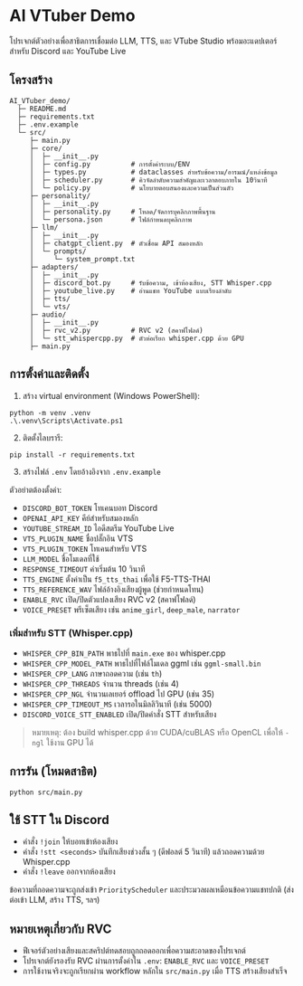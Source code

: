 # AI VTuber Demo

โปรเจกต์ตัวอย่างเพื่อสาธิตการเชื่อมต่อ LLM, TTS, และ VTube Studio พร้อมอะแดปเตอร์สำหรับ Discord และ YouTube Live

## โครงสร้าง
```
AI_VTuber_demo/
  ├─ README.md
  ├─ requirements.txt
  ├─ .env.example
  └─ src/
     ├─ main.py
     ├─ core/
     │  ├─ __init__.py
     │  ├─ config.py          # การตั้งค่าระบบ/ENV
     │  ├─ types.py           # dataclasses สำหรับข้อความ/อารมณ์/แหล่งข้อมูล
     │  ├─ scheduler.py       # คิวจัดลำดับความสำคัญและเวลาตอบภายใน 10วินาที
     │  └─ policy.py          # นโยบายตอบสนองและความเป็นส่วนตัว
     ├─ personality/
     │  ├─ __init__.py
     │  ├─ personality.py     # โหลด/จัดการบุคลิกภาพพื้นฐาน
     │  └─ persona.json       # ไฟล์กำหนดบุคลิกภาพ
     ├─ llm/
     │  ├─ __init__.py
     │  ├─ chatgpt_client.py  # ตัวเชื่อม API สมองหลัก
     │  └─ prompts/
     │     └─ system_prompt.txt
     ├─ adapters/
     │  ├─ __init__.py
     │  ├─ discord_bot.py     # รับข้อความ, เข้าห้องเสียง, STT Whisper.cpp
     │  ├─ youtube_live.py    # อ่านแชท YouTube แบบเรียงลำดับ
     │  ├─ tts/
     │  └─ vts/
     ├─ audio/
     │  ├─ __init__.py
     │  ├─ rvc_v2.py          # RVC v2 (สคาฟโฟลด์)
     │  └─ stt_whispercpp.py  # ตัวห่อเรียก whisper.cpp ด้วย GPU
     ├─ main.py
```

## การตั้งค่าและติดตั้ง
1) สร้าง virtual environment (Windows PowerShell):
```
python -m venv .venv
.\.venv\Scripts\Activate.ps1
```
2) ติดตั้งไลบรารี:
```
pip install -r requirements.txt
```
3) สร้างไฟล์ `.env` โดยอ้างอิงจาก `.env.example`

ตัวอย่าตต้องตั้งค่า:
- `DISCORD_BOT_TOKEN` โทเคนบอท Discord
- `OPENAI_API_KEY` คีย์สำหรับสมองหลัก
- `YOUTUBE_STREAM_ID` ไอดีสตรีม YouTube Live
- `VTS_PLUGIN_NAME` ชื่อปลั๊กอิน VTS
- `VTS_PLUGIN_TOKEN` โทเคนสำหรับ VTS
- `LLM_MODEL` ชื่อโมเดลที่ใช้
- `RESPONSE_TIMEOUT` ค่าเริ่มต้น 10 วินาที
- `TTS_ENGINE` ตั้งค่าเป็น `f5_tts_thai` เพื่อใช้ F5-TTS-THAI
- `TTS_REFERENCE_WAV` ไฟล์อ้างอิงเสียงผู้พูด (ช่วยกำหนดโทน)
- `ENABLE_RVC` เปิด/ปิดตัวแปลงเสียง RVC v2 (สคาฟโฟลด์)
- `VOICE_PRESET` พรีเซ็ตเสียง เช่น `anime_girl`, `deep_male`, `narrator`

### เพิ่มสำหรับ STT (Whisper.cpp)
- `WHISPER_CPP_BIN_PATH` พาธไปที่ `main.exe` ของ whisper.cpp
- `WHISPER_CPP_MODEL_PATH` พาธไปที่ไฟล์โมเดล ggml เช่น `ggml-small.bin`
- `WHISPER_CPP_LANG` ภาษาถอดความ (เช่น `th`)
- `WHISPER_CPP_THREADS` จำนวน threads (เช่น 4)
- `WHISPER_CPP_NGL` จำนวนเลเยอร์ offload ไป GPU (เช่น 35)
- `WHISPER_CPP_TIMEOUT_MS` เวลารอในมิลลิวินาที (เช่น 5000)
- `DISCORD_VOICE_STT_ENABLED` เปิด/ปิดคำสั่ง STT สำหรับเสียง

> หมายเหตุ: ต้อง build whisper.cpp ด้วย CUDA/cuBLAS หรือ OpenCL เพื่อให้ `-ngl` ใช้งาน GPU ได้

## การรัน (โหมดสาธิต)
```
python src/main.py
```

## ใช้ STT ใน Discord
- คำสั่ง `!join` ให้บอทเข้าห้องเสียง
- คำสั่ง `!stt <seconds>` บันทึกเสียงช่วงสั้น ๆ (ดีฟอลต์ 5 วินาที) แล้วถอดความด้วย Whisper.cpp
- คำสั่ง `!leave` ออกจากห้องเสียง

ข้อความที่ถอดความจะถูกส่งเข้า `PriorityScheduler` และประมวลผลเหมือนข้อความแชทปกติ (ส่งต่อเข้า LLM, สร้าง TTS, ฯลฯ)

## หมายเหตุเกี่ยวกับ RVC
- ฟีเจอร์ตัวอย่างเสียงและสคริปต์ทดสอบถูกถอดออกเพื่อความสะอาดของโปรเจกต์
- โปรเจกต์ยังรองรับ RVC ผ่านการตั้งค่าใน `.env`: `ENABLE_RVC` และ `VOICE_PRESET`
- การใช้งานจริงจะถูกเรียกผ่าน workflow หลักใน `src/main.py` เมื่อ TTS สร้างเสียงสำเร็จ